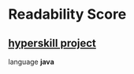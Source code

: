 # Readability Score
##  [hyperskill project](https://hyperskill.org/projects/39/stages/208/implement)
 

language  **java**


 
